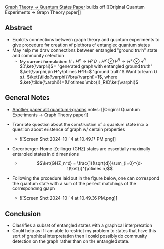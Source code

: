 [Graph Theory -> Quantum States Paper](https://arxiv.org/abs/1812.09558)
builds off [[Original Quantum Experiments -> Graph Theory paper]]

## Abstract
- Exploits connections between graph theory and quantum experiments to give procedure for creation of plethora of entangled quantum states
- May help me draw connections between entangled "ground truth" state and community detection
	- My current formulation:
			$U: H^x \to H^y$
			$D: H^y \otimes H^R \to H^x \otimes H^R$
			$D\ket{\varphi}$= "generated graph with entangled ground truth"
			$\ket{\varphi}\in H^y\otimes H^R=$ "ground truth"$
			Want to learn $U$ s.t. $\ket{\tilde{\varphi}}\bra{\varphi}=1$, where $\ket{\tilde{\varphi}}=(U\otimes \mbb{I}_R)D\ket{\varphi}$ 
## General Notes
- [Another paper abt quantum->graphs](https://arxiv.org/abs/1705.06646) notes: [[Original Quantum Experiments -> Graph Theory paper]]
- Translate question about the construction of a quantum state into a question about existence of graph w/ certain properties
	- ![[Screen Shot 2024-10-14 at 10.49.17 PM.png]]

- Greenberger-Horne-Zeilinger (GHZ) states are essentially maximally entangled states in d dimensions
	- $$\ket{GHZ_n^d} = \frac{1}{\sqrt{d}}\sum_{i=0}^{d-1}\ket{i}^{\otimes n}$$
- Following the procedure laid out in the figure below, one can correspond the quantum state with a sum of the perfect matchings of the corresponding graph
	- ![[Screen Shot 2024-10-14 at 10.49.36 PM.png]]
## Conclusion
- Classifies a subset of entangled states with a graphical interpretation
- Could help as if I am able to restrict my problem to states that have this sort of graphical interpretation then I could possibly do community detection on the graph rather than on the entangled state.
$\newcommand{\op}[2]{|#1\rangle\langle #2|}\newcommand{\ip}[2]{\langle #1| #2\rangle}\newcommand{\mbb}{\mathbb}$












